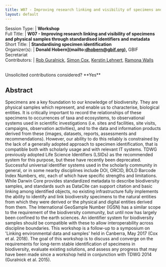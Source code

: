 ```yaml
---
title: W07 - Improving research linking and visibility of specimens and physical samples through standardised identifiers and metadata
layout: default
---
```



Session Type: | **Workshop**  
Full Title:   | **W07 - Improving research linking and visibility of specimens and physical samples through standardised identifiers and metadata**  
Short Title:  | **Standardising specimen identification**  
Organizer(s): | **Donald Hobern](mailto:dhobern@gbif.org),** GBIF Secretariat  
Contributors: | [Rob Guralnick](mailto:robgur@gmail.com), [Simon Cox](mailto:simon.cox@csiro.au), [Kerstin Lehnert](mailto:lehnert@ldeo.columbia.edu), [Ramona Walls](mailto:rwalls@cyverse.org)  


<p><br />Unsolicited contributions considered?  **Yes**</p>  

<!--
**How many 80-minute sessions are you requesting?** 2
Technical Requirements: | No
-->

## Abstract  

Specimens are a key foundation to our knowledge of biodiversity. They are physical samples which represent, and enable us to characterise, biological entities. It is critically important to record the relationships of these specimens to occurrences of taxa and ecosystems, to observational systems used in scientific investigations (i.e. sites and facilities, site visits, campaigns, observation activities), and to the data and information products derived from these (images, datasets, reports, assessments and recommendations). However, our ability to do this reliably is constrained by the lack of a generally adopted approach to specimen identification, that is compatible both with scholarly usage and with relevant IT systems. TDWG previously adopted Life Science Identifiers (LSIDs) as the recommended system for this purpose, but these have recently been deprecated. Successful universal identifier systems used in the scholarly community in general, or in some nearby disciplines include DOI, ORCID, BOLD Barcode Index Numbers, etc, each of which have specific strengths and limitations. While Darwin Core provides standardized metadata to describe biodiversity samples, and standards such as DataCite can support citation and basic linking among identified objects, no existing infrastructure fully implements the ability to identify and link biodiversity specimens to the natural entities from which they were derived or the physical and digital entities derived from them. The International GeoSample Number (IGSN) has a similar scope to the requirement of the biodiversity community, but until now has largely been confined to the earth sciences. An identifier system for biodiversity samples should be compatible with these to allow interoperability across discipline boundaries. This workshop is a follow-up to a symposium on 'Linking environmental data and samples' held in Canberra, May 2017 (Cox et al. 2018). The goal of this workshop is to discuss and converge on the requirements for long-term stable identification of specimens in biodiversity, evaluate existing solutions, and assess any progress that may have been made since a workshop held in conjunction with TDWG 2014 (Guralnick et al. 2015).

